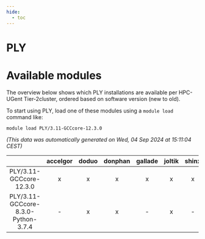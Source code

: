 ```yaml
---
hide:
  - toc
---
```


PLY
===

# Available modules


The overview below shows which PLY installations are available per HPC-UGent Tier-2cluster, ordered based on software version (new to old).

To start using PLY, load one of these modules using a `module load` command like:

```shell
module load PLY/3.11-GCCcore-12.3.0
```

*(This data was automatically generated on Wed, 04 Sep 2024 at 15:11:04 CEST)*  

| |accelgor|doduo|donphan|gallade|joltik|shinx|skitty|
| :---: | :---: | :---: | :---: | :---: | :---: | :---: | :---: |
|PLY/3.11-GCCcore-12.3.0|x|x|x|x|x|x|x|
|PLY/3.11-GCCcore-8.3.0-Python-3.7.4|-|x|x|-|x|-|x|
